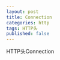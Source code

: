 ```yaml
---
layout: post
title: Connection
categories: http
tags: HTTP头
published: false
---
```


HTTP头Connection